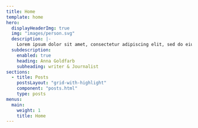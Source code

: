 ```yaml
---
title: Home
template: home
hero:
  displayHeaderImg: true
  img: "images/person.svg"
  description: |-
    Lorem ipsum dolor sit amet, consectetur adipiscing elit, sed do eiusmod tempor incididunt ut labore et dolore magna aliqua. Ut enim ad minim veniam, quis nostrud exercitation ullamco laboris nisi ut aliquip ex ea commodo consequat.
  subdescription:
    enabled: true
    heading: Anna Goldfarb
    subheading: writer & Journalist
sections:
  - title: Posts
    postsLayout: "grid-with-highlight"
    component: "posts.html"
    type: posts
menus:
  main:
    weight: 1
    title: Home
---
```

